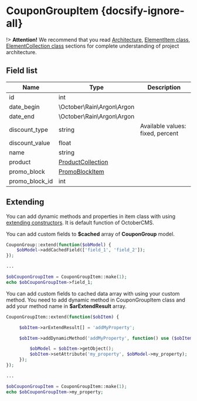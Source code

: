 # CouponGroupItem {docsify-ignore-all}

!> **Attention!**  We recommend that you read [Architecture](architecture/architecture), [ElementItem class](architecture/item-class/item-class.md),
[ElementCollection class](architecture/collection-class/collection-class.md) sections for complete understanding of  project architecture.

## Field list

|  Name | Type | Description |
|-------|------|--------|
|id|int|
|date_begin|\October\Rain\Argon\Argon|
|date_end|\October\Rain\Argon\Argon|
|discount_type|string|Available values: fixed, percent|
|discount_value|float|
|name|string|
|product|[ProductCollection](modules/product/collection/collection.md)|
|promo_block|[PromoBlockItem](promo-block/item/item.md)|
|promo_block_id|int|

## Extending

You can add dynamic methods and properties in item class with using [extending constructors](http://octobercms.com/docs/services/behaviors#constructor-extension).
It is default function of OctoberCMS.

You can add custom fields to **$cached** array of **CouponGroup** model.
```php
CouponGroup::extend(function($obModel) {
    $obModel->addCachedField(['field_1', 'field_2']);
});

...

$obCouponGroupItem = CouponGroupItem::make(1);
echo $obCouponGroupItem->field_1;
```

You can add custom fields to cached data array with using your custom method.
You need to add dynamic method in CouponGroupItem class and add your method name in **$arExtendResult** array.
```php
CouponGroupItem::extend(function($obItem) {

     $obItem->arExtendResult[] = 'addMyProperty';

     $obItem->addDynamicMethod('addMyProperty', function() use ($obItem) {

         $obModel = $obItem->getObject();
         $obItem->setAttribute('my_property', $obModel->my_property);
     });
});

...

$obCouponGroupItem = CouponGroupItem::make(1);
echo $obCouponGroupItem->my_property;
```
